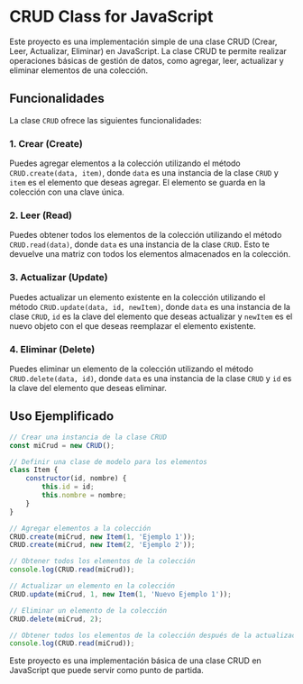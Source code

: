 # CRUD Class for JavaScript
Este proyecto es una implementación simple de una clase CRUD (Crear, Leer, Actualizar, Eliminar) en JavaScript. La clase CRUD te permite realizar operaciones básicas de gestión de datos, como agregar, leer, actualizar y eliminar elementos de una colección.

## Funcionalidades
La clase `CRUD` ofrece las siguientes funcionalidades:

### 1. Crear (Create)
Puedes agregar elementos a la colección utilizando el método `CRUD.create(data, item)`, donde `data` es una instancia de la clase `CRUD` y `item` es el elemento que deseas agregar. El elemento se guarda en la colección con una clave única.

### 2. Leer (Read)
Puedes obtener todos los elementos de la colección utilizando el método `CRUD.read(data)`, donde `data` es una instancia de la clase `CRUD`. Esto te devuelve una matriz con todos los elementos almacenados en la colección.

### 3. Actualizar (Update)
Puedes actualizar un elemento existente en la colección utilizando el método `CRUD.update(data, id, newItem)`, donde `data` es una instancia de la clase `CRUD`, `id` es la clave del elemento que deseas actualizar y `newItem` es el nuevo objeto con el que deseas reemplazar el elemento existente.

### 4. Eliminar (Delete)
Puedes eliminar un elemento de la colección utilizando el método `CRUD.delete(data, id)`, donde `data` es una instancia de la clase `CRUD` y `id` es la clave del elemento que deseas eliminar.

## Uso Ejemplificado

```javascript
// Crear una instancia de la clase CRUD
const miCrud = new CRUD();

// Definir una clase de modelo para los elementos
class Item {
    constructor(id, nombre) {
        this.id = id;
        this.nombre = nombre;
    }
}

// Agregar elementos a la colección
CRUD.create(miCrud, new Item(1, 'Ejemplo 1'));
CRUD.create(miCrud, new Item(2, 'Ejemplo 2'));

// Obtener todos los elementos de la colección
console.log(CRUD.read(miCrud));

// Actualizar un elemento en la colección
CRUD.update(miCrud, 1, new Item(1, 'Nuevo Ejemplo 1'));

// Eliminar un elemento de la colección
CRUD.delete(miCrud, 2);

// Obtener todos los elementos de la colección después de la actualización y eliminación
console.log(CRUD.read(miCrud));
```

Este proyecto es una implementación básica de una clase CRUD en JavaScript que puede servir como punto de partida.

